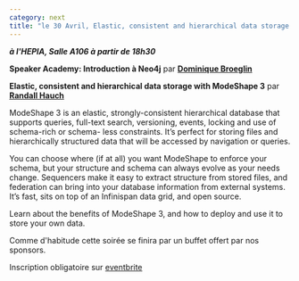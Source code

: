 ```yaml
---
category: next
title: "le 30 Avril, Elastic, consistent and hierarchical data storage with ModeShape 3"
---
```

***à l'HEPIA, Salle A106 à partir de 18h30***

**Speaker Academy: Introduction à Neo4j** par **[Dominique Broeglin](/jug/speakers.html?key=dominiquebroeglin)**

**Elastic, consistent and hierarchical data storage with ModeShape 3**
par **[Randall Hauch](/jug/speakers.html?key=randallhauch)**

ModeShape 3 is an elastic, strongly-consistent hierarchical database that supports queries, full-text search, versioning, events,
locking and use of schema-rich or schema- less constraints. It’s perfect for storing files and hierarchically structured data
that will be accessed by navigation or queries. 

You can choose where (if at all) you want ModeShape to enforce your schema,
but your structure and schema can always evolve as your needs change. Sequencers make it easy to extract structure from stored
files, and federation can bring into your database information from external systems. It’s fast, sits on top of an Infinispan
data grid, and open source. 

Learn about the benefits of ModeShape 3, and how to deploy and use it to store your own data.


Comme d'habitude cette soirée se finira par un buffet offert par nos sponsors.

Inscription obligatoire sur [eventbrite](http://www.eventbrite.com/event/6417164913) 